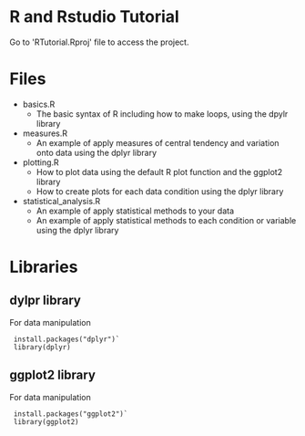 ﻿# R and Rstudio Tutorial

Go to 'RTutorial.Rproj' file to access the project. 

# Files

 - basics.R
	 - The basic syntax of R including how to make loops, using the dpylr library
 - measures.R
	 - An example of apply measures of central tendency and variation onto data using the dplyr library
 - plotting.R
	 - How to plot data using the default R plot function and the ggplot2 library
	 - How to create plots for each data condition using the dplyr library
 - statistical_analysis.R
	 - An example of apply statistical methods to your data
	 - An example of apply statistical methods to each condition or variable using the dplyr library

# Libraries

## dylpr library
For data manipulation

     install.packages("dplyr")`
     library(dplyr)

## ggplot2 library
For data manipulation

     install.packages("ggplot2")`
     library(ggplot2)

